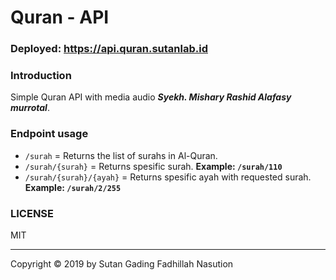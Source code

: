 # Quran - API

### Deployed: https://api.quran.sutanlab.id

### Introduction
Simple Quran API with media audio ***Syekh. Mishary Rashid Alafasy murrotal***.

### Endpoint usage
- `/surah` = Returns the list of surahs in Al-Quran.
- `/surah/{surah}` = Returns spesific surah. **Example: `/surah/110`**
- `/surah/{surah}/{ayah}` = Returns spesific ayah with requested surah. **Example: `/surah/2/255`**

### LICENSE
MIT

---
Copyright © 2019 by Sutan Gading Fadhillah Nasution
